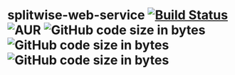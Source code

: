 # splitwise-web-service [![Build Status](https://travis-ci.com/ehsandaramir/splitwise-web-service.svg?branch=fb_client_all_crud)](https://travis-ci.com/ehsandaramir/splitwise-web-service) ![AUR](https://img.shields.io/aur/license/yaourt.svg) ![GitHub code size in bytes](https://img.shields.io/github/languages/code-size/badges/shields.svg) ![GitHub code size in bytes](https://img.shields.io/github/languages/code-size/badges/shields.svg) ![GitHub code size in bytes](https://img.shields.io/github/languages/code-size/badges/shields.svg)
